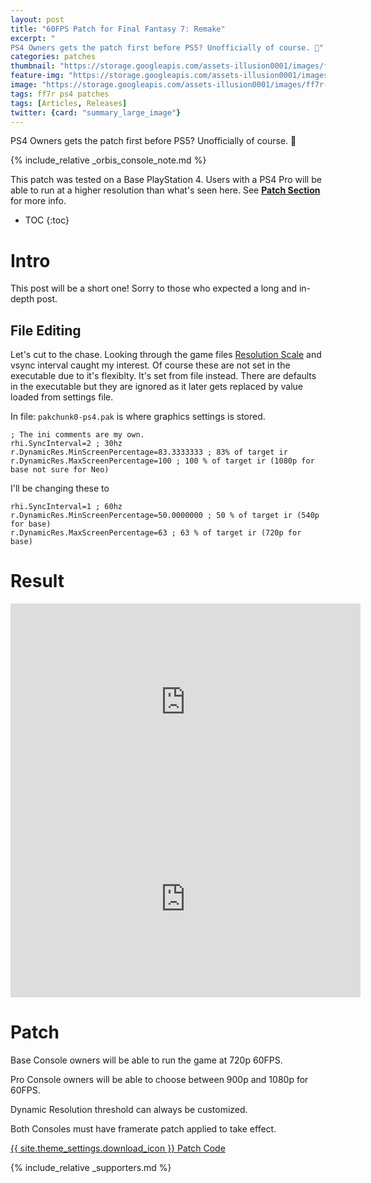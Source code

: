 ```yaml
---
layout: post
title: "60FPS Patch for Final Fantasy 7: Remake"
excerpt: "
PS4 Owners gets the patch first before PS5? Unofficially of course. 🤔"
categories: patches
thumbnail: "https://storage.googleapis.com/assets-illusion0001/images/ff7r-end-60fps/banner2.png"
feature-img: "https://storage.googleapis.com/assets-illusion0001/images/ff7r-end-60fps/banner.png"
image: "https://storage.googleapis.com/assets-illusion0001/images/ff7r-end-60fps/banner.png"
tags: ff7r ps4 patches
tags: [Articles, Releases]
twitter: {card: "summary_large_image"}
---
```


PS4 Owners gets the patch first before PS5? Unofficially of course. 🤔

{% include_relative _orbis_console_note.md %}

This patch was tested on a Base PlayStation 4. Users with a PS4 Pro will be able to run at a higher resolution than what's seen here. See [**Patch Section**](#patch) for more info.

* TOC
{:toc}

# Intro

This post will be a short one! Sorry to those who expected a long and in-depth post.

## File Editing

Let's cut to the chase. Looking through the game files [Resolution Scale](https://docs.unrealengine.com/en-US/RenderingAndGraphics/DynamicResolution/index.html) and vsync interval caught my interest. Of course these are not set in the executable due to it's flexiblty. It's set from file instead. There are defaults in the executable but they are ignored as it later gets replaced by value loaded from settings file.

In file: `pakchunk0-ps4.pak` is where graphics settings is stored.

```
; The ini comments are my own.
rhi.SyncInterval=2 ; 30hz
r.DynamicRes.MinScreenPercentage=83.3333333 ; 83% of target ir
r.DynamicRes.MaxScreenPercentage=100 ; 100 % of target ir (1080p for base not sure for Neo)
```

I'll be changing these to 

```
rhi.SyncInterval=1 ; 60hz
r.DynamicRes.MinScreenPercentage=50.0000000 ; 50 % of target ir (540p for base)
r.DynamicRes.MaxScreenPercentage=63 ; 63 % of target ir (720p for base)
```

# Result

<div align="center" class="video-container">
<iframe width="560" height="315" src="https://www.youtube.com/embed/ync0bSVoX-0?start=325" title="YouTube video player" frameborder="0" allow="accelerometer; autoplay; clipboard-write; encrypted-media; gyroscope; picture-in-picture" allowfullscreen></iframe>
</div>

<div align="center" class="video-container">
<iframe width="560" height="315" src="https://www.youtube.com/embed/JeKoRI4ZVUM" title="YouTube video player" frameborder="0" allow="accelerometer; autoplay; clipboard-write; encrypted-media; gyroscope; picture-in-picture" allowfullscreen></iframe>
</div>

# Patch

Base Console owners will be able to run the game at 720p 60FPS.

Pro Console owners will be able to choose between 900p and 1080p for 60FPS.

Dynamic Resolution threshold can always be customized.

Both Consoles must have framerate patch applied to take effect.

<a href="https://github.com/illusion0001/illusion0001.github.io/blob/main/_patches/FF7R-Orbis.md#60-fps-patch" class="button" role="button">{{ site.theme_settings.download_icon }} Patch Code</a>

{% include_relative _supporters.md %}
